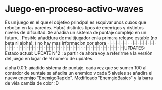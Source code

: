 # Juego-en-proceso-activo-waves
Es un juego en el que el objetivo principal es esquivar unos cubos que rebotan en las paredes. Habrá distintos tipos de enemigos y distintos niveles de dificultad. Se añadira un sistema de puntaje complejo en un futuro... Posible añadidura de multijugador en la primera release estable (no beta ni alpha) ;)
no hay mas informacion por ahora
-|-|-|-|-|-|-|-|-|-|-|-|-|-|-|-|-|-|-|-|-|-|-|-|-|-|-|-|-|-|-|-|-|-|-|-|-|-|-|-|-|-|-|-|-|-|-|-|-|-|UPDATES:
Estado actual: UPDATE N°2 : a partir de ahora voy a referirme a la versión del juego en lugar de el numero de updates.

alpha 0.0.1: añadido sistema de puntaje. cada vez que se sumen 100 al contador de puntaje se añadira un enemigo y cada 5 niveles se añadira el nuevo enemigo "EnemigoRapido". Modificado "EnemgioBasico" y la barra de vida cambia de color :D
